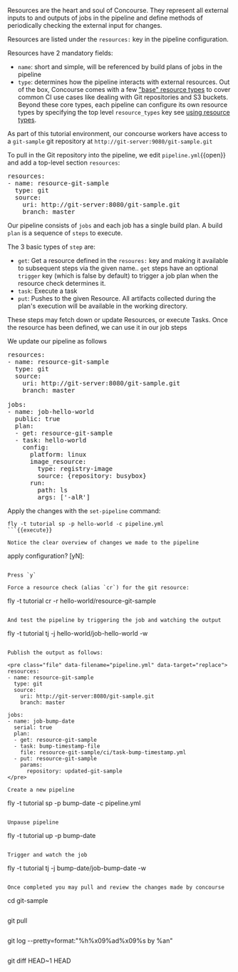 Resources are the heart and soul of Concourse. They represent all external inputs to and outputs of jobs in the pipeline and define methods of periodically checking the external input for changes. 

Resources are listed under the `resources:` key in the pipeline configuration.

Resources have 2 mandatory fields:
- `name`: short and simple, will be referenced by build plans of jobs in the pipeline
- `type`: determines how the pipeline interacts with external resources. Out of the box, Concourse comes with a few ["base" resource types](https://concourse-ci.org/included-resource-types.html) to cover common CI use cases like dealing with Git repositories and S3 buckets. Beyond these core types, each pipeline can configure its own resource types by specifying the top level `resource_types` key see [using resource types](https://concourse-ci.org/resource-types.html).

As part of this tutorial environment, our concourse workers have access to a `git-sample` git repository at `http://git-server:9080/git-sample.git`

To pull in the Git repository into the pipeline, we edit `pipeline.yml`{{open}} and add a top-level section `resources`:

<pre class="file" data-filename="pipeline.yml" data-target="prepend">resources:
- name: resource-git-sample
  type: git
  source:
    uri: http://git-server:8080/git-sample.git
    branch: master
</pre>

Our pipeline consists of `jobs` and each job has a single build plan. A build `plan` is a sequence of `steps` to execute.

The 3 basic types of `step` are:
- `get`: Get a resource defined in the `resoures:` key and making it available to subsequent steps via the given name.. `get` steps have an optional `trigger` key (which is false by default) to trigger a job plan when the resource check determines it.
- `task`: Execute a task
- `put`: Pushes to the given Resource. All artifacts collected during the plan's execution will be available in the working directory.

These steps may fetch down or update Resources, or execute Tasks. Once the resource has been defined, we can use it in our job steps

We update our pipeline as follows

<pre class="file" data-filename="pipeline.yml" data-target="replace">resources:
- name: resource-git-sample
  type: git
  source:
    uri: http://git-server:8080/git-sample.git
    branch: master

jobs:
- name: job-hello-world
  public: true
  plan:
  - get: resource-git-sample
  - task: hello-world
    config:
      platform: linux
      image_resource:
        type: registry-image
        source: {repository: busybox}
      run:
        path: ls
        args: ['-alR']
</pre>

Apply the changes with the `set-pipeline` command:

```
fly -t tutorial sp -p hello-world -c pipeline.yml
```{{execute}}

Notice the clear overview of changes we made to the pipeline

```
apply configuration? [yN]:
```

Press `y`

Force a resource check (alias `cr`) for the git resource:

```
fly -t tutorial cr -r hello-world/resource-git-sample
```{{execute}}

And test the pipeline by triggering the job and watching the output

```
fly -t tutorial tj -j hello-world/job-hello-world -w
```{{execute}}

Publish the output as follows:

<pre class="file" data-filename="pipeline.yml" data-target="replace">
resources:
- name: resource-git-sample
  type: git
  source:
    uri: http://git-server:8080/git-sample.git
    branch: master

jobs:
- name: job-bump-date
  serial: true
  plan:
  - get: resource-git-sample
  - task: bump-timestamp-file
    file: resource-git-sample/ci/task-bump-timestamp.yml
  - put: resource-git-sample
    params:
      repository: updated-git-sample
</pre>

Create a new pipeline

```
fly -t tutorial sp -p bump-date -c pipeline.yml
```{{execute}}

Unpause pipeline

```
fly -t tutorial up -p bump-date
```{{execute}}

Trigger and watch the job

```
fly -t tutorial tj -j bump-date/job-bump-date -w
```{{execute}}

Once completed you may pull and review the changes made by concourse

```
cd git-sample
```{{execute}}

```
git pull
```{{execute}}

```
git log --pretty=format:"%h%x09%ad%x09%s by %an"
```{{execute}}

```
git diff HEAD~1 HEAD
```{{execute}}

